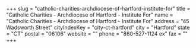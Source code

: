 +++
slug = "catholic-charities-archdiocese-of-hartford-institute-for"
title = "Catholic Charities - Archdiocese of Hartford - Institute For"
name = "Catholic Charities - Archdiocese of Hartford - Institute For"
address = "45 Wadsworth Street"
cityIndexKey = "city-ct-hartford"
city = "Hartford"
state = "CT"
postal = "06106"
website = ""
phone = "860-527-1124 ex"
fax = ""
+++
